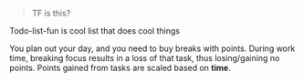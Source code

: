> TF is this?

Todo-list-fun is cool list that does cool things

You plan out your day, and you need to buy breaks with points. During work time, breaking focus results in a loss of that task, thus losing/gaining no points. Points gained from tasks are scaled based on **time**.

